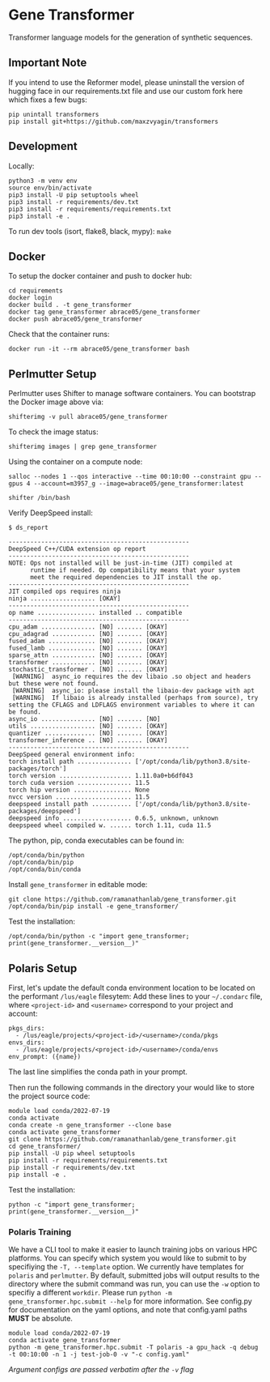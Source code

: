 # Gene Transformer

Transformer language models for the generation of synthetic sequences.

## Important Note
If you intend to use the Reformer model, please uninstall the version of hugging
face in our requirements.txt file and use our custom fork here which fixes a few bugs:
```
pip unintall transformers
pip install git+https://github.com/maxzvyagin/transformers
```

## Development
Locally:
```
python3 -m venv env
source env/bin/activate
pip3 install -U pip setuptools wheel
pip3 install -r requirements/dev.txt
pip3 install -r requirements/requirements.txt
pip3 install -e .
```
To run dev tools (isort, flake8, black, mypy): `make`

## Docker
To setup the docker container and push to docker hub:
```
cd requirements
docker login
docker build . -t gene_transformer
docker tag gene_transformer abrace05/gene_transformer
docker push abrace05/gene_transformer
```

Check that the container runs:
```
docker run -it --rm abrace05/gene_transformer bash
```

## Perlmutter Setup

Perlmutter uses Shifter to manage software containers. You can bootstrap the Docker image above via:
```
shifterimg -v pull abrace05/gene_transformer
```
To check the image status:
```
shifterimg images | grep gene_transformer
```
Using the container on a compute node:
```
salloc --nodes 1 --qos interactive --time 00:10:00 --constraint gpu --gpus 4 --account=m3957_g --image=abrace05/gene_transformer:latest

shifter /bin/bash
```

Verify DeepSpeed install:
```
$ ds_report

--------------------------------------------------
DeepSpeed C++/CUDA extension op report
--------------------------------------------------
NOTE: Ops not installed will be just-in-time (JIT) compiled at
      runtime if needed. Op compatibility means that your system
      meet the required dependencies to JIT install the op.
--------------------------------------------------
JIT compiled ops requires ninja
ninja .................. [OKAY]
--------------------------------------------------
op name ................ installed .. compatible
--------------------------------------------------
cpu_adam ............... [NO] ....... [OKAY]
cpu_adagrad ............ [NO] ....... [OKAY]
fused_adam ............. [NO] ....... [OKAY]
fused_lamb ............. [NO] ....... [OKAY]
sparse_attn ............ [NO] ....... [OKAY]
transformer ............ [NO] ....... [OKAY]
stochastic_transformer . [NO] ....... [OKAY]
 [WARNING]  async_io requires the dev libaio .so object and headers but these were not found.
 [WARNING]  async_io: please install the libaio-dev package with apt
 [WARNING]  If libaio is already installed (perhaps from source), try setting the CFLAGS and LDFLAGS environment variables to where it can be found.
async_io ............... [NO] ....... [NO]
utils .................. [NO] ....... [OKAY]
quantizer .............. [NO] ....... [OKAY]
transformer_inference .. [NO] ....... [OKAY]
--------------------------------------------------
DeepSpeed general environment info:
torch install path ............... ['/opt/conda/lib/python3.8/site-packages/torch']
torch version .................... 1.11.0a0+b6df043
torch cuda version ............... 11.5
torch hip version ................ None
nvcc version ..................... 11.5
deepspeed install path ........... ['/opt/conda/lib/python3.8/site-packages/deepspeed']
deepspeed info ................... 0.6.5, unknown, unknown
deepspeed wheel compiled w. ...... torch 1.11, cuda 11.5
```

The python, pip, conda executables can be found in:
```
/opt/conda/bin/python
/opt/conda/bin/pip
/opt/conda/bin/conda
```

Install `gene_transformer` in editable mode:
```
git clone https://github.com/ramanathanlab/gene_transformer.git
/opt/conda/bin/pip install -e gene_transformer/
```

Test the installation:
```
/opt/conda/bin/python -c "import gene_transformer; print(gene_transformer.__version__)"
```

## Polaris Setup

First, let's update the default conda environment location to be located on the performant `/lus/eagle` filesytem:
Add these lines to your `~/.condarc` file, where `<project-id>` and `<username>` correspond to your project and account:
```
pkgs_dirs:
  - /lus/eagle/projects/<project-id>/<username>/conda/pkgs
envs_dirs:
  - /lus/eagle/projects/<project-id>/<username>/conda/envs
env_prompt: ({name})
```
The last line simplifies the conda path in your prompt.

Then run the following commands in the directory your would like to store the project source code:
```
module load conda/2022-07-19
conda activate
conda create -n gene_transformer --clone base
conda activate gene_transformer
git clone https://github.com/ramanathanlab/gene_transformer.git
cd gene_transformer/
pip install -U pip wheel setuptools
pip install -r requirements/requirements.txt
pip install -r requirements/dev.txt
pip install -e .
```

Test the installation:
```
python -c "import gene_transformer; print(gene_transformer.__version__)"
```

### Polaris Training

We have a CLI tool to make it easier to launch training jobs on various HPC platforms. You can specify which system 
you would like to submit to by specifiying the `-T, --template` option. We currently have templates for `polaris` 
and `perlmutter`. By default, submitted jobs will output results to the directory where the submit command was run, 
you can use the `-w` option to specifiy a different `workdir`. Please run `python -m gene_transformer.hpc.submit --help` 
for more information. See config.py for documentation on the yaml options, and note that config.yaml paths **MUST** be absolute.
```
module load conda/2022-07-19
conda activate gene_transformer
python -m gene_transformer.hpc.submit -T polaris -a gpu_hack -q debug -t 00:10:00 -n 1 -j test-job-0 -v "-c config.yaml" 
```
*Argument configs are passed verbatim after the `-v` flag*
